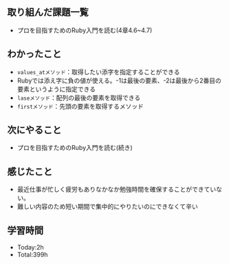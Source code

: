 ## 取り組んだ課題一覧
- プロを目指すためのRuby入門を読む(4章4.6~4.7)
  
## わかったこと
- `values_atメソッド`：取得したい添字を指定することができる
- Rubyでは添え字に負の値が使える。-1は最後の要素、-2は最後から2番目の要素というように指定できる
- `laseメソッド`：配列の最後の要素を取得できる
- `firstメソッド`：先頭の要素を取得するメソッド

## 次にやること
- プロを目指すためのRuby入門を読む(続き)
  
## 感じたこと
- 最近仕事が忙しく疲労もありなかなか勉強時間を確保することができていない。
- 難しい内容のため短い期間で集中的にやりたいのにできなくて辛い
  
## 学習時間
- Today:2h
- Total:399h
